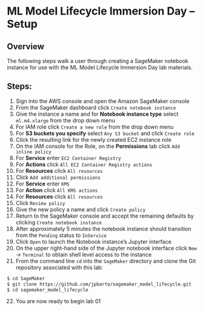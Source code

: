 # ML Model Lifecycle Immersion Day – Setup

## Overview

The following steps walk a user through creating a SageMaker notebook
instance for use with the ML Model Lifecycle Immersion Day lab
materials.

## Steps:

1.  Sign into the AWS console and open the Amazon SageMaker console
1.  From the SageMaker dashboard click `Create notebook instance`
1.  Give the instance a name and for **Notebook instance type** select
    `ml.m4.xlarge` from the drop down menu
1.  For IAM role click `Create a new role` from the drop down menu
1.  For **S3 buckets you specify** select `Any S3 bucket` and click
    `Create role`
1.  Click the resulting link for the newly created EC2 instance role
1.  On the IAM console for the Role, on the **Permissions** tab click
    `Add inline policy`
1. For **Service** enter `EC2 Container Registry`
1. For **Actions** click `All EC2 Container Registry actions`
1. For **Resources** click `All resources`
1. Click `Add additional permissions`
1. For **Service** enter `KMS`
1. For **Action** click `All KMS actions`
1. For **Resources** click `All resources`
1. Click `Review policy`
1. Give the new policy a name and click `Create policy`
1.  Return to the SageMaker console and accept the remaining defaults by
    clicking `Create notebook instance`
1. After approximately 5 minutes the notebook instance should
    transition from the `Pending` status to `InService`
1. Click `Open` to launch the Notebook instance’s Jupyter interface
1. On the upper right-hand side of the Jupyter notebook interface click
    `New` -&gt; `Terminal` to obtain shell level access to the instance
1. From the command line `cd` into the `SageMaker` directory and clone
    the Git repository associated with this lab:

```bash
$ cd SageMaker
$ git clone https://github.com/jpbarto/sagemaker_model_lifecycle.git
$ cd sagemaker_model_lifecycle
```

22.  You are now ready to begin lab 01